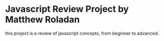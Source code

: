 # Javascript Review Project by Matthew Roladan
this project is a review of javascript concepts, from beginner to advanced.